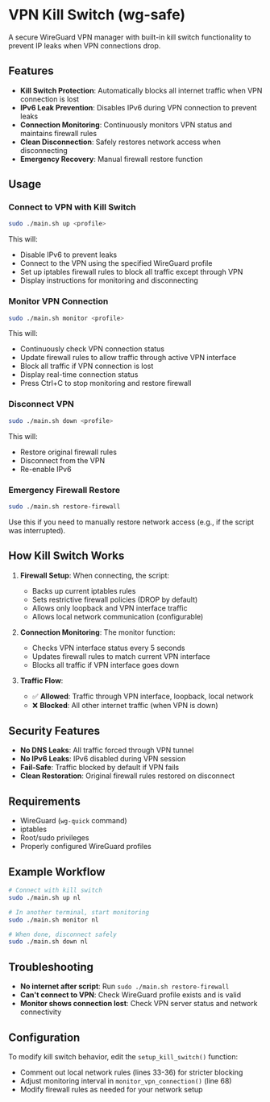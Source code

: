 # VPN Kill Switch (wg-safe)

A secure WireGuard VPN manager with built-in kill switch functionality to prevent IP leaks when VPN connections drop.

## Features

- **Kill Switch Protection**: Automatically blocks all internet traffic when VPN connection is lost
- **IPv6 Leak Prevention**: Disables IPv6 during VPN connection to prevent leaks
- **Connection Monitoring**: Continuously monitors VPN status and maintains firewall rules
- **Clean Disconnection**: Safely restores network access when disconnecting
- **Emergency Recovery**: Manual firewall restore function

## Usage

### Connect to VPN with Kill Switch
```bash
sudo ./main.sh up <profile>
```
This will:
- Disable IPv6 to prevent leaks
- Connect to the VPN using the specified WireGuard profile
- Set up iptables firewall rules to block all traffic except through VPN
- Display instructions for monitoring and disconnecting

### Monitor VPN Connection
```bash
sudo ./main.sh monitor <profile>
```
This will:
- Continuously check VPN connection status
- Update firewall rules to allow traffic through active VPN interface
- Block all traffic if VPN connection is lost
- Display real-time connection status
- Press Ctrl+C to stop monitoring and restore firewall

### Disconnect VPN
```bash
sudo ./main.sh down <profile>
```
This will:
- Restore original firewall rules
- Disconnect from the VPN
- Re-enable IPv6

### Emergency Firewall Restore
```bash
sudo ./main.sh restore-firewall
```
Use this if you need to manually restore network access (e.g., if the script was interrupted).

## How Kill Switch Works

1. **Firewall Setup**: When connecting, the script:
   - Backs up current iptables rules
   - Sets restrictive firewall policies (DROP by default)
   - Allows only loopback and VPN interface traffic
   - Allows local network communication (configurable)

2. **Connection Monitoring**: The monitor function:
   - Checks VPN interface status every 5 seconds
   - Updates firewall rules to match current VPN interface
   - Blocks all traffic if VPN interface goes down

3. **Traffic Flow**:
   - ✅ **Allowed**: Traffic through VPN interface, loopback, local network
   - ❌ **Blocked**: All other internet traffic (when VPN is down)

## Security Features

- **No DNS Leaks**: All traffic forced through VPN tunnel
- **No IPv6 Leaks**: IPv6 disabled during VPN session
- **Fail-Safe**: Traffic blocked by default if VPN fails
- **Clean Restoration**: Original firewall rules restored on disconnect

## Requirements

- WireGuard (`wg-quick` command)
- iptables
- Root/sudo privileges
- Properly configured WireGuard profiles

## Example Workflow

```bash
# Connect with kill switch
sudo ./main.sh up nl

# In another terminal, start monitoring
sudo ./main.sh monitor nl

# When done, disconnect safely
sudo ./main.sh down nl
```

## Troubleshooting

- **No internet after script**: Run `sudo ./main.sh restore-firewall`
- **Can't connect to VPN**: Check WireGuard profile exists and is valid
- **Monitor shows connection lost**: Check VPN server status and network connectivity

## Configuration

To modify kill switch behavior, edit the `setup_kill_switch()` function:
- Comment out local network rules (lines 33-36) for stricter blocking
- Adjust monitoring interval in `monitor_vpn_connection()` (line 68)
- Modify firewall rules as needed for your network setup